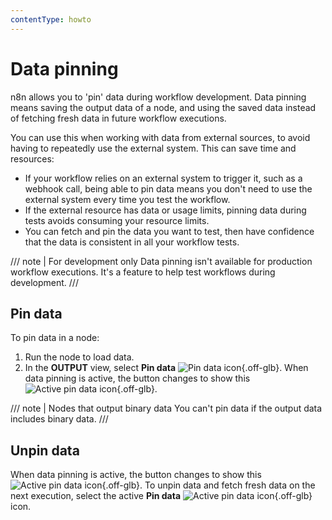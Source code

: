 ```yaml
---
contentType: howto
---
```


# Data pinning

n8n allows you to 'pin' data during workflow development. Data pinning means saving the output data of a node, and using the saved data instead of fetching fresh data in future workflow executions. 


You can use this when working with data from external sources, to avoid having to repeatedly use the external system. This can save time and resources:

* If your workflow relies on an external system to trigger it, such as a webhook call, being able to pin data means you don't need to use the external system every time you test the workflow.
* If the external resource has data or usage limits, pinning data during tests avoids consuming your resource limits.
* You can fetch and pin the data you want to test, then have confidence that the data is consistent in all your workflow tests.

/// note | For development only
Data pinning isn't available for production workflow executions. It's a feature to help test workflows during development.
///

## Pin data

To pin data in a node:

1. Run the node to load data.
2. In the **OUTPUT** view, select **Pin data** <span class="inline-image">![Pin data icon](/_images/data/data-pinning/data-pinning-button.png){.off-glb}</span>. When data pinning is active, the button changes to show this <span class="inline-image">![Active pin data icon](/_images/data/data-pinning/data-pinning-button-active.png){.off-glb}</span>.

/// note | Nodes that output binary data
You can't pin data if the output data includes binary data.
///

## Unpin data

When data pinning is active, the button changes to show this <span class="inline-image">![Active pin data icon](/_images/data/data-pinning/data-pinning-button-active.png){.off-glb}</span>. To unpin data and fetch fresh data on the next execution, select the active **Pin data** <span class="inline-image">![Active pin data icon](/_images/data/data-pinning/data-pinning-button-active.png){.off-glb}</span> icon.



